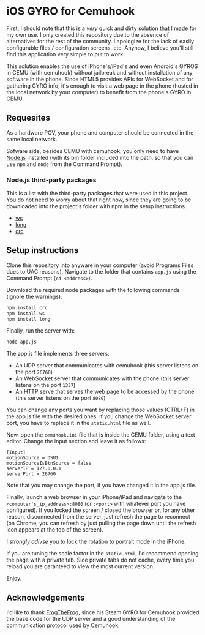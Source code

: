 # iOS GYRO for Cemuhook

First, I should note that this is a *very* quick and dirty solution that I made for my own use. I only created this repository due to the absence of alternatives for the rest of the community. I apologize for the lack of easily configurable files / configuration screens, etc. Anyhow, I believe you'll still find this application very simple to put to work.

This solution enables the use of iPhone's/iPad's and even Android's GYROS in CEMU (with cemuhook) without jailbreak and without installation of any software in the phone. Since HTML5 provides APIs for WebSocket and for gathering GYRO info, it's enough to visit a web page in the phone (hosted in the local network by your computer) to benefit from the phone's GYRO in CEMU.

## Requesites

As a hardware POV, your phone and computer should be connected in the same local network.

Sofware side, besides CEMU with cemuhook, you only need to have [Node.js](https://nodejs.org/) installed (with its bin folder included into the path, so that you can use `npm` and `node` from the Command Prompt).

### Node.js third-party packages

This is a list with the third-party packages that were used in this project. You do not need to worry about that right now, since they are going to be downloaded into the project's folder with npm in the setup instructions.

 - [ws](https://github.com/websockets/ws)
 - [long](https://www.npmjs.com/package/long)
 - [crc](https://www.npmjs.com/package/crc)

## Setup instructions

Clone this repository into anyware in your computer (avoid Programs Files dues to UAC reasons). Navigate to the folder that contains `app.js` using the Command Prompt (`cd <address>`).

Download the required node packages with the following commands (ignore the warnings):

```sh
npm install crc
npm install ws
npm install long
```

Finally, run the server with:

```sh
node app.js
```

The app.js file implements three servers:

 - An UDP server that communicates with cemuhook (this server listens on the port `26760`)
 - An WebSocket server that communicates with the phone (this server listens on the port `1337`)
 - An HTTP serve that serves the web page to be accessed by the phone (this server listens on the port `8080`)

You can change any ports you want by replacing those values (CTRL+F) in the app.js file with the desired ones. If you change the WebSocket server port, you have to replace it in the `static.html` file as well.

Now, open the `cemuhook.ini` file that is inside the CEMU folder, using a text editor. Change the input section and leave it as follows:

```
[Input]
motionSource = DSU1
motionSourceIsBtnSource = false
serverIP = 127.0.0.1
serverPort = 26760
```

Note that you may change the port, if you have changed it in the app.js file.

Finally, launch a web browser in your iPhone/iPad and navigate to the `<computer's_ip_address>:8080` (or `:<port>` with whatever port you have configured). If you locked the screen / closed the browser or, for any other reason, disconnected from the server, just refresh the page to reconnect (on Chrome, you can refresh by just pulling the page down until the refresh icon appears at the top of the screen).

I *strongly adivse* you to lock the rotation to portrait mode in the iPhone.

If you are tuning the scale factor in the `static.html`, I'd recommend opening the page with a private tab. Sice private tabs do not cache, every time you reload you are garanteed to view the most current version.

Enjoy.

## Acknowledgements

I'd like to thank [FrogTheFrog](https://github.com/FrogTheFrog/steam-gyro-for-cemuhook), since his Steam GYRO for Cemuhook provided the base code for the UDP server and a good understanding of the communication protocol used by Cemuhook.

